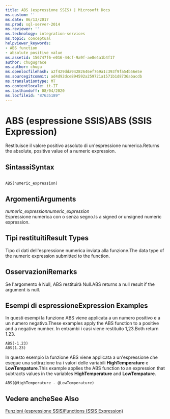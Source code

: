 ```yaml
---
title: ABS (espressione SSIS) | Microsoft Docs
ms.custom: ''
ms.date: 06/13/2017
ms.prod: sql-server-2014
ms.reviewer: ''
ms.technology: integration-services
ms.topic: conceptual
helpviewer_keywords:
- ABS function
- absolute positive value
ms.assetid: 156747f6-e016-44cf-9a9f-ae8e4a1b4f17
author: chugugrace
ms.author: chugu
ms.openlocfilehash: a2f429dda94282646ef769a1c393f9fa54b56e5e
ms.sourcegitcommit: ad4d92dce894592a259721a1571b1d8736abacdb
ms.translationtype: MT
ms.contentlocale: it-IT
ms.lasthandoff: 08/04/2020
ms.locfileid: "87635189"
---
```

# <a name="abs-ssis-expression"></a><span data-ttu-id="afe02-102">ABS (espressione SSIS)</span><span class="sxs-lookup"><span data-stu-id="afe02-102">ABS (SSIS Expression)</span></span>
  <span data-ttu-id="afe02-103">Restituisce il valore positivo assoluto di un'espressione numerica.</span><span class="sxs-lookup"><span data-stu-id="afe02-103">Returns the absolute, positive value of a numeric expression.</span></span>  
  
## <a name="syntax"></a><span data-ttu-id="afe02-104">Sintassi</span><span class="sxs-lookup"><span data-stu-id="afe02-104">Syntax</span></span>  
  
```  
  
ABS(numeric_expression)  
```  
  
## <a name="arguments"></a><span data-ttu-id="afe02-105">Argomenti</span><span class="sxs-lookup"><span data-stu-id="afe02-105">Arguments</span></span>  
 <span data-ttu-id="afe02-106">*numeric_expression*</span><span class="sxs-lookup"><span data-stu-id="afe02-106">*numeric_expression*</span></span>  
 <span data-ttu-id="afe02-107">Espressione numerica con o senza segno.</span><span class="sxs-lookup"><span data-stu-id="afe02-107">Is a signed or unsigned numeric expression.</span></span>  
  
## <a name="result-types"></a><span data-ttu-id="afe02-108">Tipi restituiti</span><span class="sxs-lookup"><span data-stu-id="afe02-108">Result Types</span></span>  
 <span data-ttu-id="afe02-109">Tipo di dati dell'espressione numerica inviata alla funzione.</span><span class="sxs-lookup"><span data-stu-id="afe02-109">The data type of the numeric expression submitted to the function.</span></span>  
  
## <a name="remarks"></a><span data-ttu-id="afe02-110">Osservazioni</span><span class="sxs-lookup"><span data-stu-id="afe02-110">Remarks</span></span>  
 <span data-ttu-id="afe02-111">Se l'argomento è Null, ABS restituirà Null.</span><span class="sxs-lookup"><span data-stu-id="afe02-111">ABS returns a null result if the argument is null.</span></span>  
  
## <a name="expression-examples"></a><span data-ttu-id="afe02-112">Esempi di espressione</span><span class="sxs-lookup"><span data-stu-id="afe02-112">Expression Examples</span></span>  
 <span data-ttu-id="afe02-113">In questi esempi la funzione ABS viene applicata a un numero positivo e a un numero negativo.</span><span class="sxs-lookup"><span data-stu-id="afe02-113">These examples apply the ABS function to a positive and a negative number.</span></span> <span data-ttu-id="afe02-114">In entrambi i casi viene restituito 1,23.</span><span class="sxs-lookup"><span data-stu-id="afe02-114">Both return 1.23.</span></span>  
  
```  
ABS(-1.23)  
ABS(1.23)  
```  
  
 <span data-ttu-id="afe02-115">In questo esempio la funzione ABS viene applicata a un'espressione che esegue una sottrazione tra i valori delle variabili **HighTemperature** e **LowTempature**.</span><span class="sxs-lookup"><span data-stu-id="afe02-115">This example applies the ABS function to an expression that subtracts values in the variables **HighTemperature** and **LowTempature**.</span></span>  
  
```  
ABS(@HighTemperature - @LowTemperature)  
```  
  
## <a name="see-also"></a><span data-ttu-id="afe02-116">Vedere anche</span><span class="sxs-lookup"><span data-stu-id="afe02-116">See Also</span></span>  
 [<span data-ttu-id="afe02-117">Funzioni &#40;espressione SSIS&#41;</span><span class="sxs-lookup"><span data-stu-id="afe02-117">Functions &#40;SSIS Expression&#41;</span></span>](functions-ssis-expression.md)  
  
  
